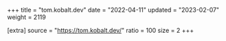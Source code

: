 +++
title = "tom.kobalt.dev"
date = "2022-04-11"
updated = "2023-02-07"
weight = 2119

[extra]
source = "https://tom.kobalt.dev/"
ratio = 100
size = 2
+++
